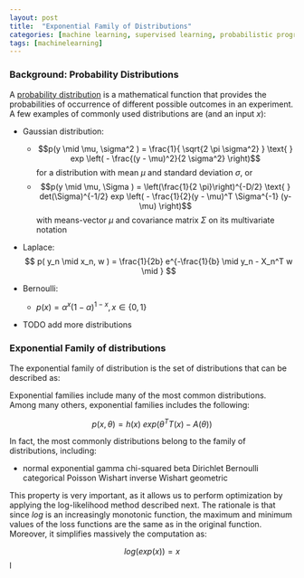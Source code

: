 ```yaml
---
layout: post
title:  "Exponential Family of Distributions"
categories: [machine learning, supervised learning, probabilistic programming]
tags: [machinelearning]
---
```


### Background: Probability Distributions 

A [probability distribution](https://en.wikipedia.org/wiki/Probability_distribution) is a mathematical function that provides the probabilities of occurrence of different possible outcomes in an experiment. A few examples of commonly used distributions are (and an input $x$):
- Gaussian distribution:
  - $$p(y \mid \mu, \sigma^2 ) = \frac{1}{ \sqrt{2 \pi \sigma^2} } \text{ } exp \left( - \frac{(y - \mu)^2}{2 \sigma^2} \right)$$ for a distribution with mean $\mu$ and standard deviation $\sigma$, or
  - $$p(y \mid \mu, \Sigma ) = \left(\frac{1}{2 \pi}\right)^{-D/2} \text{ } det(\Sigma)^{-1/2} exp \left( - \frac{1}{2}(y - \mu)^T \Sigma^{-1} (y-\mu) \right)$$ with means-vector $\mu$ and covariance matrix $\Sigma$ on its multivariate notation
- Laplace:
 $$ p( y_n \mid x_n, w ) = \frac{1}{2b} e^{-\frac{1}{b} \mid y_n - X_n^T w \mid } $$
- Bernoulli: 
  - $p(x) = \alpha^x (1-\alpha)^{1-x}, x \in \{0,1\}$

- TODO add more distributions

### Exponential Family of distributions

The exponential family of distribution is the set of distributions that can be described as:

Exponential families include many of the most common distributions. Among many others, exponential families includes the following:

$$
p(x, \theta) = h(x) \text{ } exp ( \theta^T T(x) - A(\theta) )
$$

In fact, the most commonly distributions belong to the family of distributions, including:
- normal
exponential
gamma
chi-squared
beta
Dirichlet
Bernoulli
categorical
Poisson
Wishart
inverse Wishart
geometric

This property is very important, as it allows us to perform optimization by applying the log-likelihood method described next. The rationale is that since $log$ is an increasingly monotonic function, the maximum and minimum values of the loss functions are the same as in the original function. Moreover, it simplifies massively the computation as:

$$
log (exp(x)) = x
$$l


